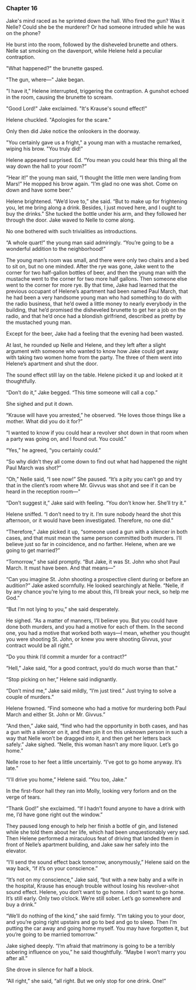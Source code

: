 ### Chapter 16

Jake's mind raced as he sprinted down the hall. Who fired the gun? Was it Nelle? Could she be the murderer? Or had someone intruded while he was on the phone?

He burst into the room, followed by the disheveled brunette and others. Nelle sat smoking on the davenport, while Helene held a peculiar contraption.

"What happened?" the brunette gasped.

"The gun, where—" Jake began.

"I have it," Helene interrupted, triggering the contraption. A gunshot echoed in the room, causing the brunette to scream.

"Good Lord!" Jake exclaimed. "It's Krause's sound effect!"

Helene chuckled. "Apologies for the scare."

Only then did Jake notice the onlookers in the doorway.

"You certainly gave us a fright," a young man with a mustache remarked, wiping his brow. "You truly did!"

Helene appeared surprised.
Ed. “You mean you could hear this thing all the way down the hall to your room?”

“Hear it!” the young man said, “I thought the little men were landing from Mars!” He mopped his brow again. “I’m glad no one was shot. Come on down and have some beer.”

Helene brightened. “We’d love to,” she said. “But to make up for frightening you, let me bring along a drink. Besides, I just moved here, and I ought to buy the drinks.” She tucked the bottle under his arm, and they followed her through the door. Jake waved to Nelle to come along.

No one bothered with such trivialities as introductions.

“A whole quart!” the young man said admiringly. “You’re going to be a wonderful addition to the neighborhood!”

The young man’s room was small, and there were only two chairs and a bed to sit on, but no one minded. After the rye was gone, Jake went to the corner for two half-gallon bottles of beer, and then the young man with the mustache went to the corner for two more half gallons. Then someone else went to the corner for more rye. By that time, Jake had learned that the previous occupant of Helene’s apartment had been named Paul March, that he had been a very handsome young man who had something to do with the radio business, that he’d owed a little money to nearly everybody in the building, that he’d promised the disheveled brunette to get her a job on the radio, and that he’d once had a blondish girlfriend, described as pretty by the mustached young man.

Except for the beer, Jake had a feeling that the evening had been wasted.

At last, he rounded up Nelle and Helene, and they left after a slight argument with someone who wanted to know how Jake could get away with taking two women home from the party. The three of them went into Helene’s apartment and shut the door.

The sound effect still lay on the table. Helene picked it up and looked at it thoughtfully.

“Don’t do it,” Jake begged. “This time someone will call a cop.”

She sighed and put it down.

“Krause will have you arrested,” he observed. “He loves those things like a mother. What did you do it for?”

“I wanted to know if you could hear a revolver shot down in that room when a party was going on, and I found out. You could.”

“Yes,” he agreed, “you certainly could.”

“So why didn’t they all come down to find out what had happened the night Paul March was shot?”

“Oh,” Nelle said, “I see now!” She paused. “It’s a pity you can’t go and try that in the client’s room where Mr. Givvus was shot and see if it can be heard in the reception room—"

“Don’t suggest it,” Jake said with feeling. “You don’t know her. She’ll try it.”

Helene sniffed. “I don’t need to try it. I’m sure nobody heard the shot this afternoon, or it would have been investigated. Therefore, no one did.”

“Therefore,” Jake picked it up, “someone used a gun with a silencer in both cases, and that must mean the same person committed both murders. I’ll believe just so far in coincidence, and no farther. Helene, when are we going to get married?”

“Tomorrow,” she said promptly. “But Jake, it was St. John who shot Paul March. It must have been. And that means—”

“Can you imagine St. John shooting a prospective client during or before an audition?” Jake asked scornfully. He looked searchingly at Nelle. “Nelle, if by any chance you’re lying to me about this, I’ll break your neck, so help me God.”

“But I’m not lying to you,” she said desperately.

He sighed. “As a matter of manners, I’ll believe you. But you could have done both murders, and you had a motive for each of them. In the second one, you had a motive that worked both ways—I mean, whether you thought you were shooting St. John, or knew you were shooting Givvus, your contract would be all right.”

“Do you think I’d commit a murder for a contract?”

“Hell,” Jake said, “for a good contract, you’d do much worse than that.”

“Stop picking on her,” Helene said indignantly.

“Don’t mind me,” Jake said mildly, “I’m just tired.”
Just trying to solve a couple of murders.”

Helene frowned. “Find someone who had a motive for murdering both Paul March and either St. John or Mr. Givvus.”

“And then,” Jake said, “find who had the opportunity in both cases, and has a gun with a silencer on it, and then pin it on this unknown person in such a way that Nelle won’t be dragged into it, and then get her letters back safely.” Jake sighed. “Nelle, this woman hasn’t any more liquor. Let’s go home.”

Nelle rose to her feet a little uncertainly. “I’ve got to go home anyway. It’s late.”

“I'll drive you home,” Helene said. “You too, Jake.”

In the first-floor hall they ran into Molly, looking very forlorn and on the verge of tears.

“Thank God!” she exclaimed. “If I hadn’t found anyone to have a drink with me, I’d have gone right out the window.”

They paused long enough to help her finish a bottle of gin, and listened while she told them about her life, which had been unquestionably very sad. Then Helene performed a miraculous feat of driving that landed them in front of Nelle’s apartment building, and Jake saw her safely into the elevator.

“I’ll send the sound effect back tomorrow, anonymously,” Helene said on the way back, “if it’s on your conscience.”

“It’s not on my conscience,” Jake said, “but with a new baby and a wife in the hospital, Krause has enough trouble without losing his revolver-shot sound effect. Helene, you don’t want to go home. I don’t want to go home. It’s still early. Only two o’clock. We’re still sober. Let’s go somewhere and buy a drink.”

“We’ll do nothing of the kind,” she said firmly. “I'm taking you to your door, and you’re going right upstairs and go to bed and go to sleep. Then I’m putting the car away and going home myself. You may have forgotten it, but you’re going to be married tomorrow.”

Jake sighed deeply. “I’m afraid that matrimony is going to be a terribly sobering influence on you,” he said thoughtfully. “Maybe I won’t marry you after all.”

She drove in silence for half a block.

“All right,” she said, “all right. But we only stop for one drink. One!”

